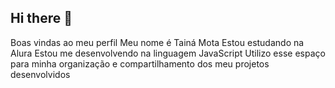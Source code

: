 ## Hi there 👋

<!--
**Tai3B/Tai3B** is a ✨ _special_ ✨ repository because its `README.md` (this file) appears on your GitHub profile.

Here are some ideas to get you started:

- 🔭 I’m currently working on ...
- 🌱 I’m currently learning ...
- 👯 I’m looking to collaborate on ...
- 🤔 I’m looking for help with ...
- 💬 Ask me about ...
- 📫 How to reach me: ...
- 😄 Pronouns: ...
- ⚡ Fun fact: ...
-->
Boas vindas ao meu perfil 
Meu nome é Tainá Mota
Estou estudando na Alura
Estou me desenvolvendo na linguagem JavaScript
Utilizo esse espaço para minha organização e compartilhamento dos meu projetos desenvolvidos
